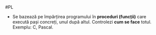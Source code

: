 #PL
- Se bazează pe împărțirea programului în **proceduri (funcții)** care execută pași concreți, unul după altul. Controlezi **cum se face** totul. Exemplu: C, Pascal.